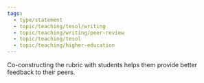 ```yaml
---
tags:
  - type/statement
  - topic/teaching/tesol/writing
  - topic/teaching/writing/peer-review
  - topic/teaching/tesol
  - topic/teaching/higher-education
---
```

Co-constructing the rubric with students helps them provide better feedback to their peers.
